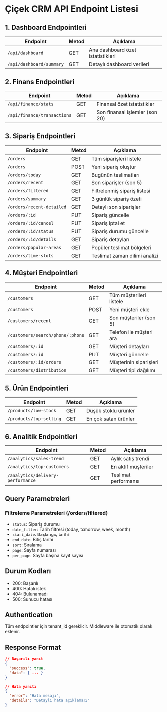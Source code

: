 # Çiçek CRM API Endpoint Listesi

## 1. Dashboard Endpointleri
| Endpoint | Metod | Açıklama |
|----------|--------|-----------|
| `/api/dashboard` | GET | Ana dashboard özet istatistikleri |
| `/api/dashboard/summary` | GET | Detaylı dashboard verileri |

## 2. Finans Endpointleri
| Endpoint | Metod | Açıklama |
|----------|--------|-----------|
| `/api/finance/stats` | GET | Finansal özet istatistikler |
| `/api/finance/transactions` | GET | Son finansal işlemler (son 20) |

## 3. Sipariş Endpointleri
| Endpoint | Metod | Açıklama |
|----------|--------|-----------|
| `/orders` | GET | Tüm siparişleri listele |
| `/orders` | POST | Yeni sipariş oluştur |
| `/orders/today` | GET | Bugünün teslimatları |
| `/orders/recent` | GET | Son siparişler (son 5) |
| `/orders/filtered` | GET | Filtrelenmiş sipariş listesi |
| `/orders/summary` | GET | 3 günlük sipariş özeti |
| `/orders/recent-detailed` | GET | Detaylı son siparişler |
| `/orders/:id` | PUT | Sipariş güncelle |
| `/orders/:id/cancel` | PUT | Sipariş iptal et |
| `/orders/:id/status` | PUT | Sipariş durumu güncelle |
| `/orders/:id/details` | GET | Sipariş detayları |
| `/orders/popular-areas` | GET | Popüler teslimat bölgeleri |
| `/orders/time-slots` | GET | Teslimat zaman dilimi analizi |

## 4. Müşteri Endpointleri
| Endpoint | Metod | Açıklama |
|----------|--------|-----------|
| `/customers` | GET | Tüm müşterileri listele |
| `/customers` | POST | Yeni müşteri ekle |
| `/customers/recent` | GET | Son müşteriler (son 5) |
| `/customers/search/phone/:phone` | GET | Telefon ile müşteri ara |
| `/customers/:id` | GET | Müşteri detayları |
| `/customers/:id` | PUT | Müşteri güncelle |
| `/customers/:id/orders` | GET | Müşterinin siparişleri |
| `/customers/distribution` | GET | Müşteri tipi dağılımı |

## 5. Ürün Endpointleri
| Endpoint | Metod | Açıklama |
|----------|--------|-----------|
| `/products/low-stock` | GET | Düşük stoklu ürünler |
| `/products/top-selling` | GET | En çok satan ürünler |

## 6. Analitik Endpointleri
| Endpoint | Metod | Açıklama |
|----------|--------|-----------|
| `/analytics/sales-trend` | GET | Aylık satış trendi |
| `/analytics/top-customers` | GET | En aktif müşteriler |
| `/analytics/delivery-performance` | GET | Teslimat performansı |

## Query Parametreleri

### Filtreleme Parametreleri (/orders/filtered)
- `status`: Sipariş durumu
- `date_filter`: Tarih filtresi (today, tomorrow, week, month)
- `start_date`: Başlangıç tarihi
- `end_date`: Bitiş tarihi
- `sort`: Sıralama
- `page`: Sayfa numarası
- `per_page`: Sayfa başına kayıt sayısı

## Durum Kodları
- 200: Başarılı
- 400: Hatalı istek
- 404: Bulunamadı
- 500: Sunucu hatası

## Authentication
Tüm endpointler için tenant_id gereklidir. Middleware ile otomatik olarak eklenir.

## Response Format
```json
// Başarılı yanıt
{
  "success": true,
  "data": { ... }
}

// Hata yanıtı
{
  "error": "Hata mesajı",
  "details": "Detaylı hata açıklaması" 
}
```
